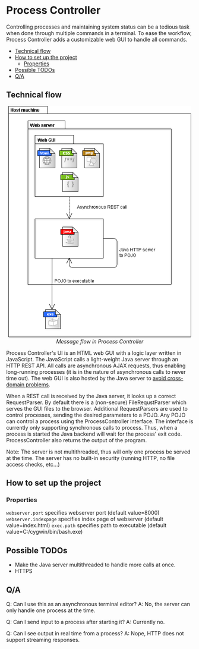 # Process Controller

Controlling processes and maintaining system status can be a tedious task when done through multiple commands in a terminal.
To ease the workflow, Process Controller adds a customizable web GUI to handle all commands.

- [Technical flow](#)
- [How to set up the project](#)
	- [Properties](#)
- [Possible TODOs](#)
- [Q/A](#)

## Technical flow
<p align="center">
  <img src="https://raw.githubusercontent.com/Miicroo/process-controller/master/process%20controller%20flow.png" alt="Main flow"/>
  <i>Message flow in Process Controller</i>
</p>

Process Controller's UI is an HTML web GUI with a logic layer written in JavaScript. The JavaScript calls a light-weight Java server through an HTTP REST API. All calls are asynchronous AJAX requests,
thus enabling long-running processes (it is in the nature of asynchronous calls to never time out).
The web GUI is also hosted by the Java server to [avoid cross-domain problems](http://stackoverflow.com/questions/10752055/cross-origin-requests-are-only-supported-for-http-error-when-loading-a-local).

When a REST call is received by the Java server, it looks up a correct RequestParser. By default there is a (non-secure) FileRequstParser which serves the GUI files to the browser.
Additional RequestParsers are used to control processes, sending the desired parameters to a POJO. Any POJO can control a process using the ProcessController interface. The interface is currently
only supporting synchronous calls to process. Thus, when a process is started the Java backend will wait for the process' exit code. ProcessController also returns the output of the program.

Note: The server is not multithreaded, thus will only one process be served at the time. The server has no built-in security (running HTTP, no file access checks, etc...)

## How to set up the project

### Properties
`webserver.port` specifies webserver port (default value=8000)
`webserver.indexpage` specifies index page of webserver (default value=index.html)
`exec.path` specifies path to executable (default value=C:/cygwin/bin/bash.exe)

## Possible TODOs
* Make the Java server multithreaded to handle more calls at once.
* HTTPS

## Q/A
Q: Can I use this as an asynchronous terminal editor?
A: No, the server can only handle one process at the time.

Q: Can I send input to a process after starting it?
A: Currently no.

Q: Can I see output in real time from a process?
A: Nope, HTTP does not support streaming responses.
